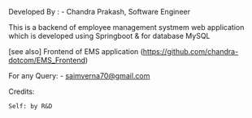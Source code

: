

Developed By : - Chandra Prakash, Software Engineer

This is a backend of employee management systmem web application which is developed using Springboot & for database MySQL

[see also] Frontend of EMS application (https://github.com/chandra-dotcom/EMS_Frontend)

For any Query: - saimverna70@gmail.com



Credits:

    Self: by R&D

